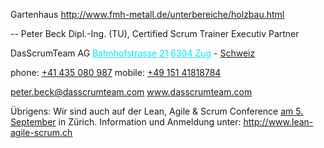 <span style="color:#000ff;">Gartenhaus</span>
<a href="http://www.fmh-metall.de/unterbereiche/holzbau.html" rel="noopener" class="external-link" target="_blank" style="color:#00e9ff;"><u>http://www.fmh-metall.de/unterbereiche/holzbau.html</u></a>


<span style="color:#000ff;">--</span> 
<span style="color:#000ff;">Peter Beck</span>
<span style="color:#000ff;">Dipl.-Ing. (TU), Certified Scrum Trainer</span>
<span style="color:#000ff;">Executiv Partner</span>

<span style="color:#000ff;">DasScrumTeam AG</span>
<a href="x-apple-data-detectors://10" rel="noopener" class="external-link" target="_blank" style="color:#00e9ff;"><u>Bahnhofstrasse 21</u></a>
<a href="x-apple-data-detectors://10" rel="noopener" class="external-link" target="_blank" style="color:#00e9ff;"><u>6304 Zug</u></a> <span style="color:#000ff;">-</span> <a href="x-apple-data-detectors://10" rel="noopener" class="external-link" target="_blank" style="color:#dca0dff;"><u>Schweiz</u></a>

<span style="color:#000ff;">phone:</span>  <a href="tel:+41%20435%20080%20987" rel="noopener" class="external-link" target="_blank" style="color:#dca0dff;"><u>+41 435 080 987</u></a>
<span style="color:#000ff;">mobile:</span> <a href="tel:+49%20151%2041818784" rel="noopener" class="external-link" target="_blank" style="color:#dca0dff;"><u>+49 151 41818784</u></a>

<a href="mailto:peter.beck@dasscrumteam.com" rel="noopener" class="external-link" target="_blank" style="color:#00e9ff;"><u>peter.beck@dasscrumteam.com</u></a>
<a href="http://www.dasscrumteam.com/" rel="noopener" class="external-link" target="_blank" style="color:#00e9ff;"><u>www.dasscrumteam.com</u></a>

<span style="color:#000ff;">Übrigens: Wir sind auch auf der Lean, Agile & Scrum Conference</span> <a href="x-apple-data-detectors://1" rel="noopener" class="external-link" target="_blank" style="color:#dca0dff;"><u>am 5. September</u></a> <span style="color:#000ff;">in Zürich.</span> 
<span style="color:#000ff;">Information und Anmeldung unter:</span> <a href="http://www.lean-agile-scrum.ch/" rel="noopener" class="external-link" target="_blank" style="color:#dca0dff;"><u>http://www.lean-agile-scrum.ch</u></a>